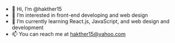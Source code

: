 - 👋 Hi, I’m @hakther15
- 👀 I’m interested in front-end developing and web design
- 🌱 I’m currently learning React.js, JavaScript, and web design and development
- 📫 You can reach me at hakther15@yahoo.com

<!---
hakther15/hakther15 is a ✨ special ✨ repository because its `README.md` (this file) appears on your GitHub profile.
You can click the Preview link to take a look at your changes.
--->
